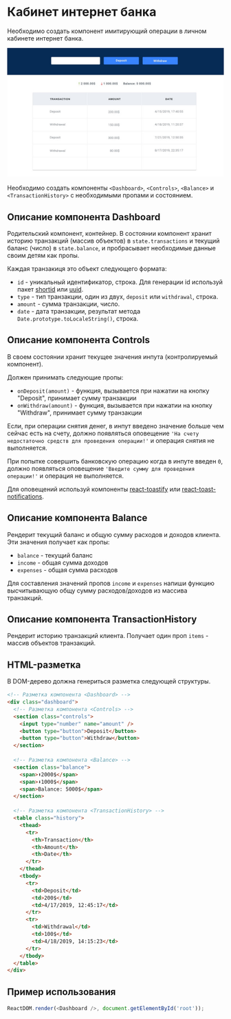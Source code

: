 # Кабинет интернет банка

Необходимо создать компонент имитирующий операции в личном кабинете интернет
банка.

![reader preview](./mockup/preview.jpg)

Необходимо создать компоненты `<Dashboard>`, `<Controls>`, `<Balance>` и
`<TransactionHistory>` c необходимыми пропами и состоянием.

## Описание компонента Dashboard

Родительский компонент, контейнер. В состоянии компонент хранит историю
транзакций (массив объектов) в `state.transactions` и текущий баланс (число) в
`state.balance`, и пробрасывает необходимые данные своим детям как пропы.

Каждая транзакиця это объект следующего формата:

- `id` - уникальный идентификатор, строка. Для генерации id используй пакет
  [shortid](https://www.npmjs.com/package/shortid) или
  [uuid](https://www.npmjs.com/package/uuid).
- `type` - тип транзакции, один из двух, `deposit` или `withdrawal`, строка.
- `amount` - сумма транзакции, число.
- `date` - дата транзакции, результат метода `Date.prototype.toLocaleString()`,
  строка.

## Описание компонента Controls

В своем состоянии хранит текущее значения инпута (контролируемый компонент).

Должен принимать следующие пропы:

- `onDeposit(amount)` - функция, вызывается при нажатии на кнопку "Deposit",
  принимает сумму транзакции
- `onWithdraw(amount)` - функция, вызывается при нажатии на кнопку "Withdraw",
  принимает сумму транзакции

Если, при операции снятия денег, в инпут введено значение больше чем сейчас есть
на счету, должно появляться оповещение
`'На счету недостаточно средств для проведения операции!'` и операция снятия не
выполняется.

При попытке совершить банковскую операцию когда в инпуте введен `0`, должно
появляться оповещение `'Введите сумму для проведения операции!'` и операция не
выполняется.

Для оповещений используй компоненты
[react-toastify](https://github.com/fkhadra/react-toastify) или
[react-toast-notifications](https://github.com/jossmac/react-toast-notifications).

## Описание компонента Balance

Рендерит текущий баланс и общую сумму расходов и доходов клиента. Эти значения
получает как пропы:

- `balance` - текущий баланс
- `income` - общая сумма доходов
- `expenses` - общая сумма расходов

Для составления значений пропов `income` и `expenses` напиши функцию
высчитывающую общу сумму расходов/доходов из массива транзакций.

## Описание компонента TransactionHistory

Рендерит историю транзакций клиента. Получает один проп `items` - массив
объектов транзакций.

## HTML-разметка

В DOM-дерево должна генериться разметка следующей структуры.

```html
<!-- Разметка компонента <Dashboard> -->
<div class="dashboard">
  <!-- Разметка компонента <Controls> -->
  <section class="controls">
    <input type="number" name="amount" />
    <button type="button">Deposit</button>
    <button type="button">Withdraw</button>
  </section>

  <!-- Разметка компонента <Balance> -->
  <section class="balance">
    <span>⬆️2000$</span>
    <span>⬇️1000$</span>
    <span>Balance: 5000$</span>
  </section>

  <!-- Разметка компонента <TransactionHistory> -->
  <table class="history">
    <thead>
      <tr>
        <th>Transaction</th>
        <th>Amount</th>
        <th>Date</th>
      </tr>
    </thead>
    <tbody>
      <tr>
        <td>Deposit</td>
        <td>200$</td>
        <td>4/17/2019, 12:45:17</td>
      </tr>
      <tr>
        <td>Withdrawal</td>
        <td>100$</td>
        <td>4/18/2019, 14:15:23</td>
      </tr>
    </tbody>
  </table>
</div>
```

## Пример использования

```js
ReactDOM.render(<Dashboard />, document.getElementById('root'));
```
